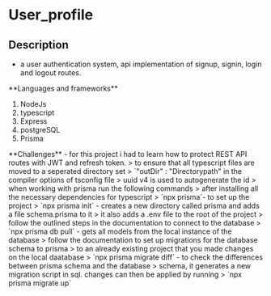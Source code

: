 # User_profile
## Description 
- a user authentication system, api implementation of signup, signin, login and logout routes.
<p> **Languages and frameworks**
<ol>
<li> NodeJs </li>
<li> typescript </li>
<li> Express </li>
<li> postgreSQL </li>
<li> Prisma </li>
</ol>
</p>

<p> **Challenges** - for this project i had to learn how to protect REST API routes with JWT and refresh token.
> to ensure that all typescript files are moved to a seperated directory set 
> `"outDir" : "Directorypath" in the compiler options of tsconfig file
> uuid v4 is used to autogenerate the id 
> when working with prisma run the following commands
> after installing all the necessary dependencies for typescript
> `npx prisma`- to set up the project
> `npx prisma init` - creates a new directory called prisma and adds a file schema.prisma to it
> it also adds a .env file to the root of the project
> follow the outlined steps in the documentation to connect to the database
> `npx prisma db pull` - gets all models from the local instance of the database
> follow the documentation to set up migrations for the database schema to prisma
> to an already existing project that you made changes on the local daatabase
> `npx prisma migrate diff` - to check the differences between prisma schema and the database
> schema, it generates a new migration script in sql. changes can then be applied by running 
> `npx prisma migrate up`

